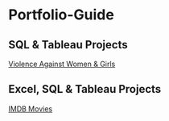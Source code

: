 # Portfolio-Guide

<h2> SQL & Tableau Projects </h2>


<a href="https://github.com/Dimitra-Nikoloutsou/Violence-Against-Women-Girls.git">Violence Against Women & Girls</a>



<h2> Excel, SQL & Tableau Projects </h2>

<a href="https://github.com/Dimitra-Nikoloutsou/IMDB-Movies.git">IMDB Movies</a>
